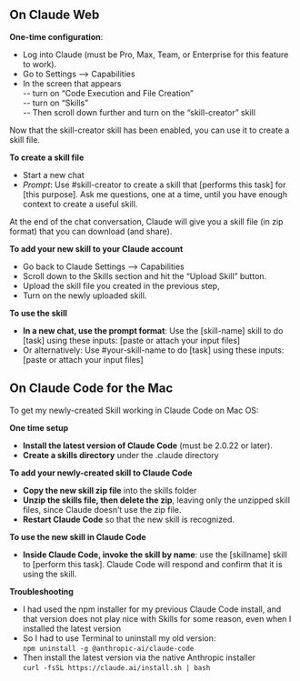 ## On Claude Web

**One-time configuration**:
- Log into Claude (must be Pro, Max, Team, or Enterprise for this feature to work).
- Go to Settings --> Capabilities
- In the screen that appears\
   -- turn on “Code Execution and File Creation”\
   -- turn on “Skills”\
   -- Then scroll down further and turn on the “skill-creator” skill

Now that the skill-creator skill has been enabled, you can use it to create a skill file.

**To create a skill file**
- Start a new chat
- *Prompt*: Use #skill-creator to create a skill that [performs this task] for [this purpose]. Ask me questions, one at a time, until you have enough context to create a useful skill.

At the end of the chat conversation, Claude will give you a skill file (in zip format) that you can download (and share).

**To add your new skill to your Claude account**
- Go back to Claude Settings --> Capabilities
- Scroll down to the Skills section and hit the “Upload Skill” button.
- Upload the skill file you created in the previous step,
- Turn on the newly uploaded skill.

**To use the skill**
- **In a new chat, use the prompt format**: Use the [skill-name] skill to do [task] using these inputs: [paste or attach your input files]
- Or alternatively: Use #your-skill-name to do [task] using these inputs: [paste or attach your input files]

## On Claude Code for the Mac

To get my newly-created Skill working in Claude Code on Mac OS:

**One time setup**
- **Install the latest version of Claude Code** (must be 2.0.22 or later).
- **Create a skills directory** under the .claude directory

**To add your newly-created skill to Claude Code**
- **Copy the new skill zip file** into the skills folder
- **Unzip the skills file, then delete the zip**, leaving only the unzipped skill files, since Claude doesn’t use the zip file.
- **Restart Claude Code** so that the new skill is recognized.

**To use the new skill in Claude Code**
- **Inside Claude Code, invoke the skill by name**: use the [skillname] skill to [perform this task]. Claude Code will respond and confirm that it is using the skill.

**Troubleshooting**
- I had used the npm installer for my previous Claude Code install, and that version does not play nice with Skills for some reason, even when I installed the latest version
- So I had to use Terminal to uninstall my old version:\
`npm uninstall -g @anthropic-ai/claude-code` 
- Then install the latest version via the native Anthropic installer\
`curl -fsSL https://claude.ai/install.sh | bash`
